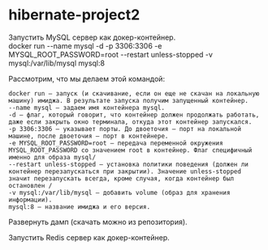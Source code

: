 # hibernate-project2

Запустить MySQL сервер как докер-контейнер.<br>
docker run --name mysql -d -p 3306:3306 -e MYSQL_ROOT_PASSWORD=root --restart unless-stopped -v mysql:/var/lib/mysql mysql:8

Рассмотрим, что мы делаем этой командой:

    docker run – запуск (и скачивание, если он еще не скачан на локальную машину) имиджа. В результате запуска получим запущенный контейнер.
    --name mysql – задаем имя контейнера mysql.
    -d – флаг, который говорит, что контейнер должен продолжать работать, даже если закрыть окно терминала, откуда этот контейнер запускался.
    -p 3306:3306 – указывает порты. До двоеточия – порт на локальной машине, после двоеточия – порт в контейнере.
    -e MYSQL_ROOT_PASSWORD=root – передача переменной окружения MYSQL_ROOT_PASSWORD со значением root в контейнер. Флаг специфичный именно для образа mysql/
    --restart unless-stopped – установка политики поведения (должен ли контейнер перезапускаться при закрытии). Значение unless-stopped значит перезапускать всегда, кроме случая, когда контейнер был остановлен /
    -v mysql:/var/lib/mysql – добавить volume (образ для хранения информации).
    mysql:8 – название имиджа и его версия.


Развернуть дамп (скачать можно из репозитория).

Запустить Redis сервер как докер-контейнер.
